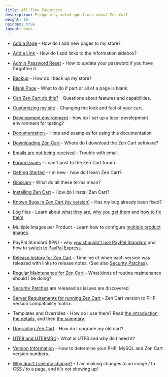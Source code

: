 ```yaml
---
title: All Time Favorites
description: Frequently asked questions about Zen Cart 
weight: 10
noindex: true
layout: docs
---
```


<!-- unlike other _index files, this one SHOULD have direct links -->
<!-- please keep in alphabetic order -->
<!-- remember to start links with "/" -->


* [Add a Page](/user/customizing/add_pages/) - How do I add new pages to my store? 

* [Add a Link](/user/sideboxes/add_link_information_sidebox/) - How do I add links to the Information sidebox? 

* [Admin Password Reset](/user/troubleshooting/reset_admin_password/) - How to update your password if you have forgotten it.

* [Backup](/user/running/backup/) - How do I back up my store? 

* [Blank Page](/user/troubleshooting/blank_page/) - What to do if part or all of a page is blank.

* [Can Zen Cart do this?](/user/miscellaneous/can_zen_cart/) - Questions about features and capabilities.

* [Customizing my site](/user/customizing/appearance/) - Changing the look and feel of your cart.

* [Development environment](/user/running/local_testing/) - how do I set up a local development environment for testing? 

* [Documentation ](/user/first_steps/documentation/) - Hints and examples for using this documentation

* [Downloading Zen Cart](/user/first_steps/get_zen_cart/) - Where do I download the Zen Cart software?

* [Emails are not being received](/user/email/emails_not_received/) - Trouble with email. 

* [Forum issues](/user/zen_cart_forum/forum_issues/) - I can't post to the Zen Cart forum.

* [Getting Started](/user/first_steps/learning_trails/) - I'm new - how do I learn Zen Cart? 

* [Glossary](/user/first_steps/glossary/) - What do all these terms mean? 

* [Installing Zen Cart](/user/first_steps/how_do_i_install/) - How do I install Zen Cart?

* [Known Bugs in Zen Cart (by version)](/user/about_us/known_bugs/) - Has my bug already been fixed?

* Log files - Learn about [what they are](/user/troubleshooting/debug_logs/), [why you get them](/user/troubleshooting/php_debug_logs/) and [how to fix them](/user/upgrading/php_warnings/).

* Multiple Images per Product - Learn how to configure [multiple product images](/user/images/additional_images/).

* PayPal Standard (IPN) - why [you shouldn't use PayPal Standard](/user/payment/paypal_standard/) and how to [switch to PayPal Express](/user/payment/paypal_express_checkout/). 

* [Release history for Zen Cart](/user/about_us/release_history/) - Timeline of when each version was released with links to release notes.  (See also [Security Patches](/user/about_us/security_releases/)). 

* [Regular Maintenance for Zen Cart](/user/running/regular_maintenance/) - What kinds of routine maintenance should I be doing? 

* [Security Patches](/user/about_us/security_releases/) are released as issues are discovered. 

* [Server Requirements for running Zen Cart](/user/first_steps/server_requirements/#php-version) - Zen Cart version to PHP version compatibility matrix.

* Templates and Overrides - How do I use them?  Read 
[the introduction](https://docs.zen-cart.com/user/first_steps/overrides/), 
[the details](https://docs.zen-cart.com/user/new_user_topics/overrides/), 
and then 
[the summary](https://docs.zen-cart.com/user/template/template_overrides/). 

* [Upgrading Zen Cart](/user/upgrading/upgrading/) - How do I upgrade my old cart?

* [UTF8 and UTF8MB4](/user/upgrading/detailed_upgrading/#character-set) - What is UTF8 and why do I need it? 

* [Version Information](/user/first_steps/version/) - How to determine your PHP, MySQL and Zen Cart version numbers.

* [Why don't I see my change?](/user/new_user_topics/browser_caching/) - I am making changes to an image / to CSS / to a page, and it's not showing up!

<style>.panel-line { display:none; }</style> 

